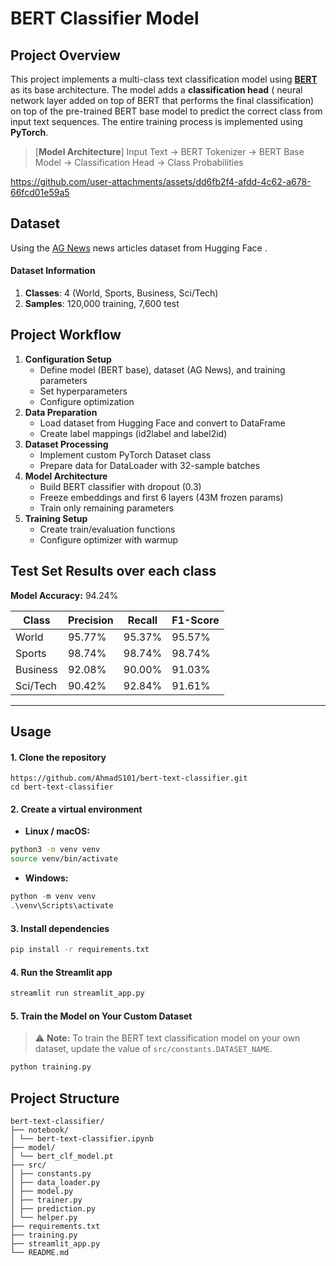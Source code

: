 # BERT Classifier Model 

## **Project Overview**
This project implements a multi-class text classification model using [**BERT**](https://huggingface.co/google-bert/bert-base-uncased)  as its base architecture. The model adds a **classification head**  ( neural network layer added on top of BERT that performs the final classification) on top of the pre-trained BERT base model to predict the correct class from input text sequences. The entire training process is implemented using **PyTorch**.

> [**Model Architecture**]
> Input Text → BERT Tokenizer → BERT Base Model → Classification Head → Class Probabilities



https://github.com/user-attachments/assets/dd6fb2f4-afdd-4c62-a678-66fcd01e59a5


## **Dataset**
Using the [AG News](https://huggingface.co/datasets/fancyzhx/ag_news) news articles  dataset from Hugging Face . 
#### **Dataset Information**
1. **Classes**: 4 (World, Sports, Business, Sci/Tech)
2. **Samples**: 120,000 training, 7,600 test


## **Project Workflow**

1. **Configuration Setup**
    - Define model (BERT base), dataset (AG News), and training parameters
    - Set hyperparameters
    - Configure optimization
2. **Data Preparation**    
    - Load dataset from Hugging Face and convert to DataFrame
    - Create label mappings (id2label and label2id)
3. **Dataset Processing**
    - Implement custom PyTorch Dataset class
    - Prepare data for DataLoader with 32-sample batches
4. **Model Architecture**
    - Build BERT classifier with dropout (0.3)
    - Freeze embeddings and first 6 layers (43M frozen params)
    - Train only remaining parameters
5. **Training Setup**
    - Create train/evaluation functions
    - Configure optimizer with warmup


## **Test Set Results over each class**

**Model Accuracy:** 94.24%

| Class     | Precision | Recall  | F1-Score |
|-----------|-----------|---------|----------|
| World     | 95.77%    | 95.37%  | 95.57%   |
| Sports    | 98.74%    | 98.74%  | 98.74%   |
| Business  | 92.08%    | 90.00%  | 91.03%   |
| Sci/Tech  | 90.42%    | 92.84%  | 91.61%   |


---
## **Usage**
#### 1. Clone the repository
```
https://github.com/AhmadS101/bert-text-classifier.git
cd bert-text-classifier
```
#### 2. Create a virtual environment
- **Linux / macOS:**
```bash
python3 -m venv venv
source venv/bin/activate
```
- **Windows:**
```powershell
python -m venv venv
.\venv\Scripts\activate
```
#### 3. Install dependencies
```bash
pip install -r requirements.txt
```
#### 4. Run the Streamlit app
```python
streamlit run streamlit_app.py
```
#### 5. Train the Model on Your Custom Dataset

> ⚠️ **Note:** To train the BERT text classification model on your own dataset, update the value of `src/constants.DATASET_NAME`.

```python
python training.py
```
## **Project Structure**
```
bert-text-classifier/
├── notebook/
│ └── bert-text-classifier.ipynb 
├── model/
│ └── bert_clf_model.pt 
├── src/
│ ├── constants.py 
│ ├── data_loader.py 
│ ├── model.py 
│ ├── trainer.py 
│ ├── prediction.py 
│ └── helper.py 
├── requirements.txt 
├── training.py 
├── streamlit_app.py 
└── README.md
```